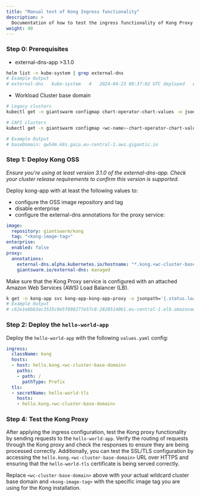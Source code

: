```yaml
---
title: "Manual test of Kong Ingress functionality"
description: >
  Documentation of how to test the ingress functionality of Kong Proxy.
weight: 40
---
```


### Step 0: Prerequisites
- external-dns-app >3.1.0
```bash
helm list -n kube-system | grep external-dns
# Example Output
# external-dns   kube-system   4   2024-04-23 09:37:02 UTC deployed   external-dns-app-3.1.0
```
- Workload Cluster base domain
```bash
# Legacy clusters
kubectl get -n giantswarm configmap chart-operator-chart-values -o jsonpath='{.data.values}' | grep baseDomain

# CAPI clusters
kubectl get -n giantswarm configmap <wc-name>-chart-operator-chart-values -o jsonpath='{.data.values}' | grep baseDomain

# Example Output
# baseDomain: qw54m.k8s.gaia.eu-central-1.aws.gigantic.io
```

### Step 1: Deploy Kong OSS

*Ensure you're using at least version 3.1.0 of the external-dns-app. Check your cluster release requirements to confirm this version is supported.*

Deploy kong-app with at least the following values to:
- configure the OSS image repository and tag
- disable enterprise
- configure the external-dns annotations for the proxy service:
```yaml
image:
  repository: giantswarm/kong
  tag: "<kong-image-tag>"
enterprise:
  enabled: false
proxy:
  annotations:
    external-dns.alpha.kubernetes.io/hostname: "*.kong.<wc-cluster-base-domain>"
    giantswarm.io/external-dns: managed
```

Make sure that the Kong Proxy service is configured with an attached Amazon Web Services (AWS) Load Balancer (LB).
```bash
k get -n kong-app svc kong-app-kong-app-proxy -o jsonpath='{.status.loadBalancer.ingress[].hostname}'
# Example Output
# c62e1e6bb3ac3535c9e5f698277e57c8-2828514061.eu-central-1.elb.amazonaws.com
```

### Step 2: Deploy the `hello-world-app`
Deploy the `hello-world-app` with the following `values.yaml` config:
```yaml
ingress:
  className: kong
  hosts:
  - host: hello.kong.<wc-cluster-base-domain>
    paths:
    - path: /
      pathType: Prefix
  tls:
  - secretName: hello-world-tls
    hosts:
    - hello.kong.<wc-cluster-base-domain>
```

### Step 4: Test the Kong Proxy
After applying the ingress configuration, test the Kong proxy functionality by sending requests to the `hello-world-app`.
Verify the routing of requests through the Kong proxy and check the responses to ensure they are being processed correctly.
Additionally, you can test the SSL/TLS configuration by accessing the `hello.kong.<wc-cluster-base-domain>` URL over HTTPS and ensuring that the `hello-world-tls` certificate is being served correctly.

Replace `<wc-cluster-base-domain>` above with your actual wildcard cluster base domain and `<kong-image-tag>` with the specific image tag you are using for the Kong installation.
